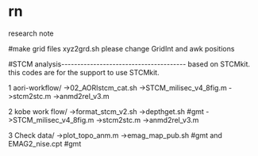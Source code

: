 # rn
research note

#make grid files
xyz2grd.sh
 please change GridInt and awk positions


#STCM analysis---------------------------------------
based on STCMkit.
this codes are for the support to use STCMkit.

1 aori-workflow/
->02_AORIstcm_cat.sh
->STCM_milisec_v4_8fig.m
->stcm2stc.m
->anmd2rel_v3.m

2 kobe work flow/
->format_stcm_v2.sh
->depthget.sh #gmt
->STCM_milisec_v4_8fig.m
->stcm2stc.m
->anmd2rel_v3.m

3 Check data/
->plot_topo_anm.m
->emag_map_pub.sh #gmt
 and EMAG2_nise.cpt #gmt
